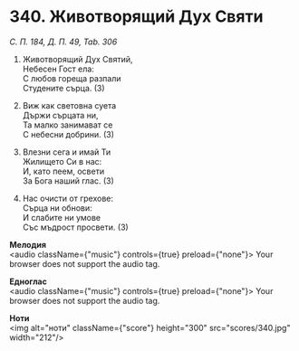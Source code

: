 # 340. Животворящий Дух Святи

_С. П. 184, Д. П. 49, Tab. 306_

1. Животворящий Дух Святий,  
Небесен Гост ела:  
С любов гореща разпали  
Студените сърца. (3)

2. Виж как световна суета  
Държи сърцата ни,  
Та малко занимават се  
С небесни добрини. (3)

3. Влезни сега и имай Ти  
Жилището Си в нас:  
И, като пеем, освети  
За Бога наший глас. (3)

4. Нас очисти от грехове:  
Сърца ни обнови:  
И слабите ни умове  
Със мъдрост просвети. (3)

**Мелодия**  
<audio className={"music"} controls={true} preload={"none"}>
    <source src="mp3/340.mp3" type="audio/mpeg"/>
    Your browser does not support the audio tag.
</audio>

**Едноглас**  
<audio className={"music"} controls={true} preload={"none"}>
    <source src="transp/340.mp3" type="audio/mpeg"/>
    Your browser does not support the audio tag.
</audio>

**Ноти**  
<img alt="ноти" className={"score"} height="300" src="scores/340.jpg" width="212"/>

